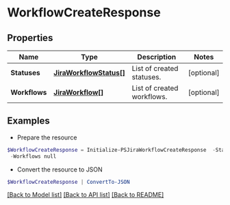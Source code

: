 # WorkflowCreateResponse
## Properties

Name | Type | Description | Notes
------------ | ------------- | ------------- | -------------
**Statuses** | [**JiraWorkflowStatus[]**](JiraWorkflowStatus.md) | List of created statuses. | [optional] 
**Workflows** | [**JiraWorkflow[]**](JiraWorkflow.md) | List of created workflows. | [optional] 

## Examples

- Prepare the resource
```powershell
$WorkflowCreateResponse = Initialize-PSJiraWorkflowCreateResponse  -Statuses null `
 -Workflows null
```

- Convert the resource to JSON
```powershell
$WorkflowCreateResponse | ConvertTo-JSON
```

[[Back to Model list]](../README.md#documentation-for-models) [[Back to API list]](../README.md#documentation-for-api-endpoints) [[Back to README]](../README.md)

